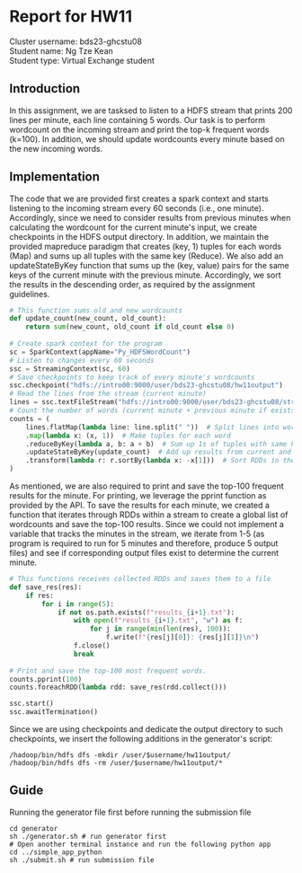 # Report for HW11

Cluster username: bds23-ghcstu08  
Student name: Ng Tze Kean  
Student type: Virtual Exchange student  

## Introduction

In this assignment, we are tasksed to listen to a HDFS stream that prints 200 lines per minute, each line containing 5 words. Our task is to perform wordcount on the incoming stream and print the top-k frequent words (k=100). In addition, we should update wordcounts every minute based on the new incoming words.

## Implementation

The code that we are provided first creates a spark context and starts listening to the incoming stream every 60 seconds (i.e., one minute). Accordingly, since we need to consider results from previous minutes when calculating the wordcount for the current minute's input, we create checkpoints in the HDFS output directory. In addition, we maintain the provided mapreduce paradigm that creates (key, 1) tuples for each words (Map) and sums up all tuples with the same key (Reduce). We also add an updateStateByKey function that sums up the (key, value) pairs for the same keys of the current minute with the previous minute. Accordingly, we sort the results in the descending order, as required by the assignment guidelines.

```python
# This function sums old and new wordcounts
def update_count(new_count, old_count):
    return sum(new_count, old_count if old_count else 0)
  
# Create spark context for the program
sc = SparkContext(appName="Py_HDFSWordCount")
# Listen to changes every 60 seconds
ssc = StreamingContext(sc, 60)
# Save checkpoints to keep track of every minute's wordcounts
ssc.checkpoint("hdfs://intro00:9000/user/bds23-ghcstu08/hw11output")
# Read the lines from the stream (current minute)
lines = ssc.textFileStream("hdfs://intro00:9000/user/bds23-ghcstu08/stream")
# Count the number of words (current minute + previous minute if exists)
counts = (
    lines.flatMap(lambda line: line.split(" "))  # Split lines into words
    .map(lambda x: (x, 1))  # Make tuples for each word
    .reduceByKey(lambda a, b: a + b)  # Sum up 1s of tuples with same key
    .updateStateByKey(update_count)  # Add up results from current and previous minutes
    .transform(lambda r: r.sortBy(lambda x: -x[1]))  # Sort RDDs in the descending order
)
```

As mentioned, we are also required to print and save the top-100 frequent results for the minute. For printing, we leverage the pprint function as provided by the API. To save the results for each minute, we created a function that iterates through RDDs within a stream to create a global list of wordcounts and save the top-100 results. Since we could not implement a variable that tracks the minutes in the stream, we iterate from 1-5 (as program is required to run for 5 minutes and therefore, produce 5 output files) and see if corresponding output files exist to determine the current minute.

```python
# This functions receives collected RDDs and saves them to a file
def save_res(res):
    if res:
        for i in range(5):
            if not os.path.exists(f"results_{i+1}.txt"):
                with open(f"results_{i+1}.txt", "w") as f:
                    for j in range(min(len(res), 100)):
                        f.write(f"{res[j][0]}: {res[j][1]}\n")
                f.close()
                break
                
# Print and save the top-100 most frequent words.
counts.pprint(100)
counts.foreachRDD(lambda rdd: save_res(rdd.collect()))

ssc.start()
ssc.awaitTermination()
```

Since we are using checkpoints and dedicate the output directory to such checkpoints, we insert the following additions in the generator's script:

```shell
/hadoop/bin/hdfs dfs -mkdir /user/$username/hw11output/
/hadoop/bin/hdfs dfs -rm /user/$username/hw11output/*
```

## Guide

Running the generator file first before running the submission file

```shell
cd generator
sh ./generator.sh # run generator first
# Open another terminal instance and run the following python app
cd ../simple_app_python
sh ./submit.sh # run submission file
```
